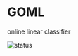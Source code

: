 GOML
===================

online linear classifier

![status](https://travis-ci.org/saiias/goml.png?branch=master)
